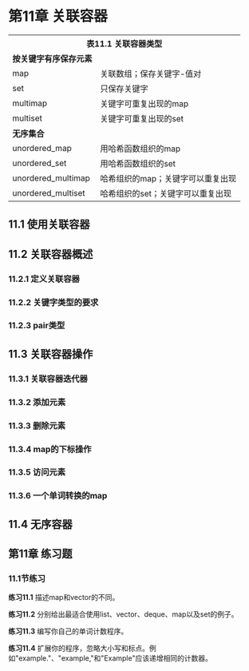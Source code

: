 # 第11章 关联容器
<table>
    <tr>
        <th colspan="2">表11.1 关联容器类型</th>
    </tr>
    <tr>
        <td><b>按关键字有序保存元素</b></td>
    </tr>
    <tr>
        <td>map</td> <td>关联数组；保存关键字-值对</td>
    </tr>
    <tr>
        <td>set</td> <td>只保存关键字</td>
    </tr>
    <tr>
        <td>multimap</td> <td>关键字可重复出现的map</td>
    </tr>
    <tr>
        <td>multiset</td> <td>关键字可重复出现的set</td>
    </tr>
    <tr>
        <td><b>无序集合</b></td>
    </tr>
    <tr>
        <td>unordered_map</td> <td>用哈希函数组织的map</td>
    </tr>
    <tr>
        <td>unordered_set</td> <td>用哈希函数组织的set</td>
    </tr>
    <tr>
        <td>unordered_multimap</td> <td>哈希组织的map；关键字可以重复出现</td>
    </tr>
    <tr>
        <td>unordered_multiset</td> <td>哈希组织的set；关键字可以重复出现</td>
    </tr>
</table>

## 11.1 使用关联容器

## 11.2 关联容器概述
### 11.2.1 定义关联容器
### 11.2.2 关键字类型的要求
### 11.2.3 pair类型

## 11.3 关联容器操作
### 11.3.1 关联容器迭代器
### 11.3.2 添加元素
### 11.3.3 删除元素
### 11.3.4 map的下标操作
### 11.3.5 访问元素
### 11.3.6 一个单词转换的map

## 11.4 无序容器



## 第11章 练习题
### 11.1节练习
<b>练习11.1</b> 描述map和vector的不同。

<b>练习11.2</b> 分别给出最适合使用list、vector、deque、map以及set的例子。

<b>练习11.3</b> 编写你自己的单词计数程序。

<b>练习11.4</b> 扩展你的程序，忽略大小写和标点。例如"example."、"example,"和"Example"应该递增相同的计数器。










